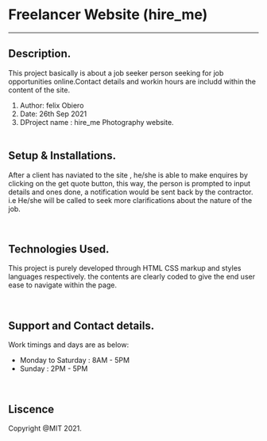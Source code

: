 # Freelancer Website (hire_me)

<hr>

## Description.
This project basically is about a job seeker person seeking for job opportunities online.Contact details and workin hours are includd within the content of the site.

<ol>
    <li>Author: felix Obiero</li> 
    <li>Date: 26th Sep 2021</li> 
    <li>DProject name : hire_me Photography website.</li> <br/>

</ol>

## Setup & Installations.
After a client has naviated to the site , he/she is able to make enquires by clicking on the get quote button, this way, the person is prompted to input details and ones done, a notification would be sent back by the contractor. i.e He/she will be called to seek more clarifications about the nature of the job.

<br/>

## Technologies Used.
This project is purely developed through HTML CSS markup and styles languages respectively. the contents are clearly coded to give the end user ease to navigate within the page. 

<br/>

## Support and Contact details.
Work timings and days are as below: 

<ul>
    <li>Monday to Saturday : 8AM - 5PM</li>
    <li>Sunday : 2PM - 5PM</li>
</ul>

<br/>

## Liscence 
Copyright @MIT 2021. 


